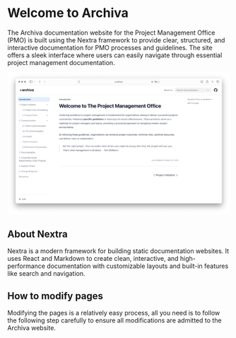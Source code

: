 # Welcome to Archiva

The Archiva documentation website for the Project Management Office (PMO) is built using the Nextra framework to provide clear, structured, and interactive documentation for PMO processes and guidelines. The site offers a sleek interface where users can easily navigate through essential project management documentation.

![](.github/archivamain.png)

## About Nextra

Nextra is a modern framework for building static documentation websites. It uses React and Markdown to create clean, interactive, and high-performance documentation with customizable layouts and built-in features like search and navigation.

## How to modify pages

Modifying the pages is a relatively easy process, all you need is to follow the following step carefully to ensure all modifications are admitted to the Archiva website. 


